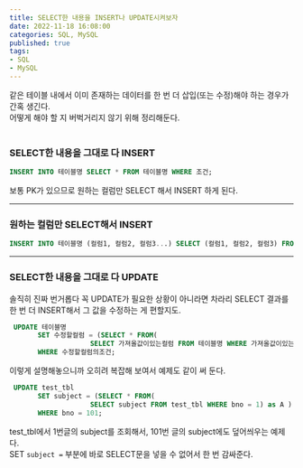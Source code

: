 ```yaml
---
title: SELECT한 내용을 INSERT나 UPDATE시켜보자 
date: 2022-11-18 16:08:00
categories: SQL, MySQL  
published: true 
tags:
- SQL 
- MySQL 
---
```



같은 테이블 내에서 이미 존재하는 데이터를 한 번 더 삽입(또는 수정)해야 하는 경우가 간혹 생긴다.  
어떻게 해야 할 지 버벅거리지 않기 위해 정리해둔다.    
<br />

### SELECT한 내용을 그대로 다 INSERT 

```SQL 
INSERT INTO 테이블명 SELECT * FROM 테이블명 WHERE 조건;  
```  

보통 PK가 있으므로 원하는 컬럼만 SELECT 해서 INSERT 하게 된다.

---  
### 원하는 컬럼만 SELECT해서 INSERT 

```SQL  
INSERT INTO 테이블명 (컬럼1, 컬럼2, 컬럼3...) SELECT (컬럼1, 컬럼2, 컬럼3) FROM 테이블명 WHERE 조건;
```

---

### SELECT한 내용을 그대로 다 UPDATE  
솔직히 진짜 번거롭다 꼭 UPDATE가 필요한 상황이 아니라면 차라리 SELECT 결과를 한 번 더 INSERT해서 그 값을 수정하는 게 편할지도.  
```SQL  
 UPDATE 테이블명
       SET 수정할컬럼 = (SELECT * FROM(
                    SELECT 가져올값이있는컬럼 FROM 테이블명 WHERE 가져올값이있는컬럼의조건) as A )
       WHERE 수정할컬럼의조건;
``` 
이렇게 설명해놓으니까 오히려 복잡해 보여서 예제도 같이 써 둔다.  
```SQL  
 UPDATE test_tbl
       SET subject = (SELECT * FROM(
                    SELECT subject FROM test_tbl WHERE bno = 1) as A )
       WHERE bno = 101;
```  
test_tbl에서 1번글의 subject를 조회해서, 101번 글의 subject에도 덮어씌우는 예제다.  
SET ``subject =`` 부분에 바로 SELECT문을 넣을 수 없어서 한 번 감싸준다.  


